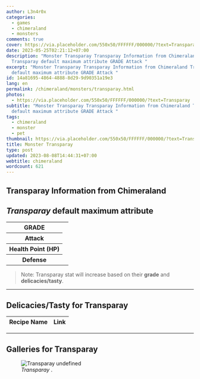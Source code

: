 ```yaml
---
author: L3n4r0x
categories:
  - games
  - chimeraland
  - monsters
comments: true
cover: https://via.placeholder.com/550x50/FFFFFF/000000/?text=Transparay
date: 2023-05-25T02:21:12+07:00
description: "Monster Transparay Transparay Information from Chimeraland
  Transparay default maximum attribute GRADE Attack "
excerpt: "Monster Transparay Transparay Information from Chimeraland Transparay
  default maximum attribute GRADE Attack "
id: 14a81695-4864-4888-8d29-9d90351a19e3
lang: en
permalink: /chimeraland/monsters/transparay.html
photos:
  - https://via.placeholder.com/550x50/FFFFFF/000000/?text=Transparay
subtitle: "Monster Transparay Transparay Information from Chimeraland Transparay
  default maximum attribute GRADE Attack "
tags:
  - chimeraland
  - monster
  - pet
thumbnail: https://via.placeholder.com/550x50/FFFFFF/000000/?text=Transparay
title: Monster Transparay
type: post
updated: 2023-08-08T14:44:31+07:00
webtitle: chimeraland
wordcount: 621
---
```


<link
  rel="stylesheet"
  href="https://rawcdn.githack.com/dimaslanjaka/Web-Manajemen/870a349/css/bootstrap-5-3-0-alpha3-wrapper.css"
/>
<section id="bootstrap-wrapper">
  <div data-bs-theme="dark">
    <h2>Transparay Information from Chimeraland</h2>
    <h2 id="attribute"><i>Transparay</i> default maximum attribute</h2>
    <div class="row">
      <div class="col mb-2">
        <div class="card">
          <div class="card-body">
            <table>
              <tr>
                <th>GRADE</th>
                <td><br /></td>
              </tr>
              <tr>
                <th>Attack</th>
                <td></td>
              </tr>
              <tr>
                <th>Health Point (HP)</th>
                <td></td>
              </tr>
              <tr>
                <th>Defense</th>
                <td></td>
              </tr>
            </table>
          </div>
        </div>
      </div>
    </div>
    <blockquote class="bd-callout bd-callout-warning">
      Note: Transparay stat will increase based on their <b>grade</b> and
      <b>delicacies/tasty</b>.
    </blockquote>
    <hr />
    <h2 id="delicacies">Delicacies/Tasty for Transparay</h2>
    <div class="card">
      <div class="card-body">
        <div class="table-responsive">
          <table class="table table-striped">
            <thead>
              <tr>
                <th>Recipe Name</th>
                <th>Link</th>
              </tr>
            </thead>
            <tbody></tbody>
          </table>
        </div>
      </div>
    </div>
    <hr />
    <div id="gallery">
      <h2>Galleries for Transparay</h2>
      <div class="row">
        <div class="col-lg-6 col-12">
          <figure>
            <img
              src="https://www.webmanajemen.com/undefined"
              alt="Transparay undefined"
            />
            <figcaption style="word-wrap: break-word">
              <i>Transparay</i> .
            </figcaption>
          </figure>
        </div>
      </div>
    </div>
  </div>
</section>